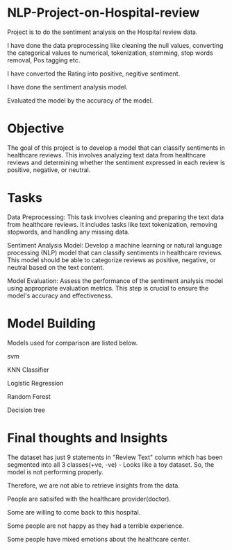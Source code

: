 # NLP-Project-on-Hospital-review
Project is to do the sentiment analysis on the Hospital review data. 

I have done the data preprocessing like cleaning the null values, converting the categorical values to numerical, tokenization, stemming, stop words removal, Pos tagging etc. 

I have converted the Rating into positive, negitive sentiment.

I have done the sentiment analysis model. 

Evaluated the model by the accuracy of the model.
# Objective
The goal of this project is to develop a model that can classify sentiments in healthcare reviews. This involves analyzing text data from healthcare reviews and determining whether the sentiment expressed in each review is positive, negative, or neutral.

# Tasks
Data Preprocessing: This task involves cleaning and preparing the text data from healthcare reviews. It includes tasks like text tokenization, removing stopwords, and handling any missing data.

Sentiment Analysis Model: Develop a machine learning or natural language processing (NLP) model that can classify sentiments in healthcare reviews. This model should be able to categorize reviews as positive, negative, or neutral based on the text content.

Model Evaluation: Assess the performance of the sentiment analysis model using appropriate evaluation metrics. This step is crucial to ensure the model's accuracy and effectiveness.
# Model Building
Models used for comparison are listed below.

svm 

KNN Classifier

Logistic Regression

Random Forest

Decision tree

# Final thoughts and Insights
The dataset has just 9 statements in "Review Text" column which has been segmented into all 3 classes(+ve, -ve) - Looks like a toy dataset. So, the model is not performing properly. 

Therefore, we are not able to retrieve insights from the data.

People are satisifed with the healthcare provider(doctor).

Some are willing to come back to this hospital.

Some people are not happy as they had a terrible experience.

Some people have mixed emotions about the healthcare center.
